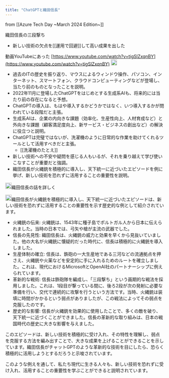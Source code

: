 ```yaml
---
title: "ChatGPTと織田信長"
---
```


from [[Azure Tech Day ~March 2024 Edition~]]

織田信長の三段撃ち
- 新しい技術の欠点を[[運用で回避]]して高い成果を出した

動画YouTubeにあった
[https://www.youtube.com/watch?v=tigSlZxqnBY](https://www.youtube.com/watch?v=tigSlZxqnBY)
<img src='https://scrapbox.io/api/pages/nishio/claude/icon' alt='claude.icon' height="19.5"/>
- 過去のITの歴史を振り返り、マウスによるウィンドウ操作、パソコン、インターネット、スマートフォン、クラウドコンピューティングなどが登場し、当たり前のものとなったことを説明。
- 2022年11月に登場したChatGPTをはじめとする生成系AIも、将来的には当たり前の存在になると予想。
- ChatGPTの導入は、もはや導入するかどうかではなく、いつ導入するかが問われている段階だと主張。
- 生成系AIは、企業の内向きな課題（効率化、生産性向上、人材育成など）と外向きな課題（顧客満足度向上、新サービス・ビジネスの創出など）の解決に役立つと説明。
- ChatGPTは完璧ではないが、洗濯機のように日常的な作業を助けてくれるツールとして活用すべきだと主張。
    - [[洗濯機のたとえ]]
- 新しい技術への不安や疑問を感じる人もいるが、それを乗り越えて学び使いこなすことが重要だと強調。
- 織田信長が火縄銃を積極的に導入し、天下統一に近づいたエピソードを例に挙げ、新しい技術を恐れずに活用することの重要性を説明。

<img src='https://scrapbox.io/api/pages/nishio/nishio/icon' alt='nishio.icon' height="19.5"/>織田信長の話を詳しく

<img src='https://scrapbox.io/api/pages/nishio/claude/icon' alt='claude.icon' height="19.5"/>織田信長が火縄銃を積極的に導入し、天下統一に近づいたエピソードは、新しい技術を恐れずに活用することの重要性を示す歴史的な例として紹介されています。
- 火縄銃の伝来: 火縄銃は、1543年に種子島でポルトガル人から日本に伝えられました。当時の日本では、弓矢や槍が主流の武器でした。
- 信長の先見性: 織田信長は、火縄銃の威力と効果を早くから見抜いていました。他の大名が火縄銃に懐疑的だった時代に、信長は積極的に火縄銃を導入しました。
- 生産体制の確立: 信長は、鉄砲の一大生産地である三河などの流通拠点を押さえ、火縄銃や火薬などを安定的に手に入れるためのルートを確立しました。これは、現代におけるMicrosoftとOpenAI社のパートナーシップに例えられています。
- 革新的な戦術: 信長は鉄砲隊を編成し、「三段撃ち」という画期的な戦法を採用しました。これは、1段目が撃っている間に、後ろ2段が次の発射に必要な準備を行い、交代で連続的に攻撃を行うという方法です。当時、火縄銃は装填に時間がかかるという弱点がありましたが、この戦法によってその弱点を克服したのです。
- 歴史的な影響: 信長が火縄銃を効果的に使用したことで、多くの敵を破り、天下統一に近づくことができました。信長の革新的な取り組みは、日本の戦国時代の歴史に大きな影響を与えました。

このエピソードは、新しい技術を積極的に受け入れ、その特性を理解し、弱点を克服する方法を編み出すことで、大きな成果を上げることができることを示しています。織田信長がチャットGPTのような革新的な技術を目にしたら、恐らく積極的に活用しようとするだろうと示唆されています。

このような例えを通して、私たち現代に生きる人々も、新しい技術を恐れずに受け入れ、活用することの重要性を学ぶことができると説明されています。